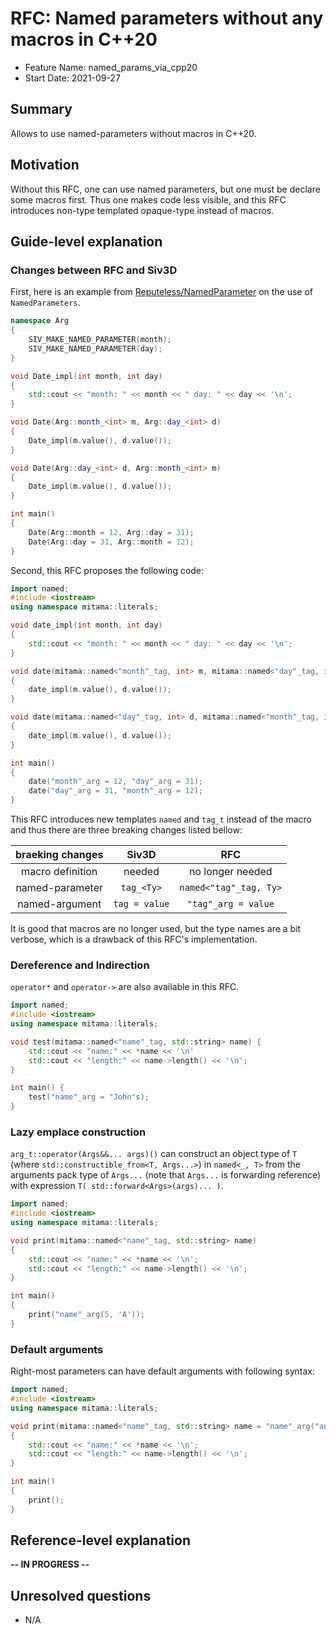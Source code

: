 
# RFC: Named parameters without any macros in C++20

- Feature Name: named_params_via_cpp20
- Start Date: 2021-09-27

## Summary

Allows to use named-parameters without macros in C++20.

## Motivation

Without this RFC, one can use named parameters, but one must be declare some macros first.
Thus one makes code less visible, and this RFC introduces non-type templated opaque-type instead of macros.

## Guide-level explanation

### Changes between RFC and Siv3D

First, here is an example from [Reputeless/NamedParameter](https://github.com/Reputeless/NamedParameter) on the use of `NamedParameters`.

```cpp
namespace Arg
{
    SIV_MAKE_NAMED_PARAMETER(month);
    SIV_MAKE_NAMED_PARAMETER(day);
}

void Date_impl(int month, int day)
{
    std::cout << "month: " << month << " day: " << day << '\n';
}

void Date(Arg::month_<int> m, Arg::day_<int> d)
{
    Date_impl(m.value(), d.value());
}

void Date(Arg::day_<int> d, Arg::month_<int> m)
{
    Date_impl(m.value(), d.value());
}

int main()
{
    Date(Arg::month = 12, Arg::day = 31);
    Date(Arg::day = 31, Arg::month = 12);
}
```

Second, this RFC proposes the following code:

```cpp
import named;
#include <iostream>
using namespace mitama::literals;

void date_impl(int month, int day)
{
    std::cout << "month: " << month << " day: " << day << '\n';
}

void date(mitama::named<"month"_tag, int> m, mitama::named<"day"_tag, int> d)
{
    date_impl(m.value(), d.value());
}

void date(mitama::named<"day"_tag, int> d, mitama::named<"month"_tag, int> m)
{
    date_impl(m.value(), d.value());
}

int main()
{
    date("month"_arg = 12, "day"_arg = 31);
    date("day"_arg = 31, "month"_arg = 12);
}
```

This RFC introduces new templates `named` and `tag_t` instead of the macro
and thus there are three breaking changes listed bellow:

| braeking changes |     Siv3D     |          RFC           |
| :--------------: | :-----------: | :--------------------: |
| macro definition |    needed     |    no longer needed    |
| named-parameter  |  `tag_<Ty>`   | `named<"tag"_tag, Ty>` |
|  named-argument  | `tag = value` |  `"tag"_arg = value`   |

It is good that macros are no longer used,
but the type names are a bit verbose,
which is a drawback of this RFC's implementation.

### Dereference and Indirection

`operator*` and `operator->` are also available in this RFC.

```cpp
import named;
#include <iostream>
using namespace mitama::literals;

void test(mitama::named<"name"_tag, std::string> name) {
    std::cout << "name:" << *name << '\n'
    std::cout << "length:" << name->length() << '\n';
}

int main() {
    test("name"_arg = "John"s);
}
```

### Lazy emplace construction

`arg_t::operator(Args&&... args)()` can construct an object type of `T` (where `std::constructible_from<T, Args...>`)
in `named<_, T>` from the arguments pack type of `Args...` (note that `Args...` is forwarding reference)
with expression `T( std::forward<Args>(args)... )`.

```cpp
import named;
#include <iostream>
using namespace mitama::literals;

void print(mitama::named<"name"_tag, std::string> name)
{
    std::cout << "name:" << *name << '\n';
    std::cout << "length:" << name->length() << '\n';
}

int main()
{
    print("name"_arg(5, 'A'));
}
```

### Default arguments

Right-most parameters can have default arguments with following syntax:

```cpp
import named;
#include <iostream>
using namespace mitama::literals;

void print(mitama::named<"name"_tag, std::string> name = "name"_arg("anonymous"))
{
    std::cout << "name:" << *name << '\n';
    std::cout << "length:" << name->length() << '\n';
}

int main()
{
    print();
}
```

## Reference-level explanation

**-- IN PROGRESS --**

## Unresolved questions

- N/A
